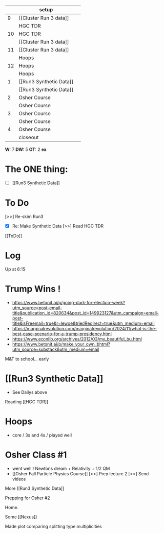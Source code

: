 
|     | setup                   |     |
| --- | ----------------------- | --- |
| 9   | [[Cluster Run 3 data]]  |     |
|     | HGC TDR                 |     |
| 10  | HGC TDR                 |     |
|     | [[Cluster Run 3 data]]  |     |
| 11  | [[Cluster Run 3 data]]  |     |
|     | Hoops                   |     |
| 12  | Hoops                   |     |
|     | Hoops                   |     |
| 1   | [[Run3 Synthetic Data]] |     |
|     | [[Run3 Synthetic Data]] |     |
| 2   | Osher Course            |     |
|     | Osher Course            |     |
| 3   | Osher Course            |     |
|     | Osher Course            |     |
| 4   | Osher Course            |     |
|     | closeout                |     |

**W:** 7 
**DW:** 5 
**OT:** 2
**ex** 

# The ONE thing: 
- [ ] [[Run3 Synthetic Data]]


# To Do
 [>>] Re-skim Run3
- [x] Re: Make Synthetic Data
 [>>] Read HGC TDR

[[ToDo]]

# Log

Up at 6:15

# Trump Wins !
- https://www.betonit.ai/p/going-dark-for-election-week?utm_source=post-email-title&publication_id=820634&post_id=149923127&utm_campaign=email-post-title&isFreemail=true&r=lewoe&triedRedirect=true&utm_medium=email
- https://marginalrevolution.com/marginalrevolution/2024/11/what-is-the-best-case-scenario-for-a-trump-presidency.html
- https://www.econlib.org/archives/2012/03/my_beautiful_bu.html
- https://www.betonit.ai/p/make_your_own_bhtml?utm_source=substack&utm_medium=email

M&T to school... early 

# [[Run3 Synthetic Data]]
- See Dailys above


Reading [[HGC TDR]]

# Hoops 
- core / 3s and 4s / played well 


# Osher Class #1 
- went well ! Newtons dream + Relativity + 1/2 QM 
- [[Osher Fall Particle Physics Course]]
 [>>] Prep lecture 2 
 [>>] Send videos 

More [[Run3 Synthetic Data]]

Prepping for Osher #2

Home. 

Some [[Nexus]]

Made plot comparing splitting type multiplicities 